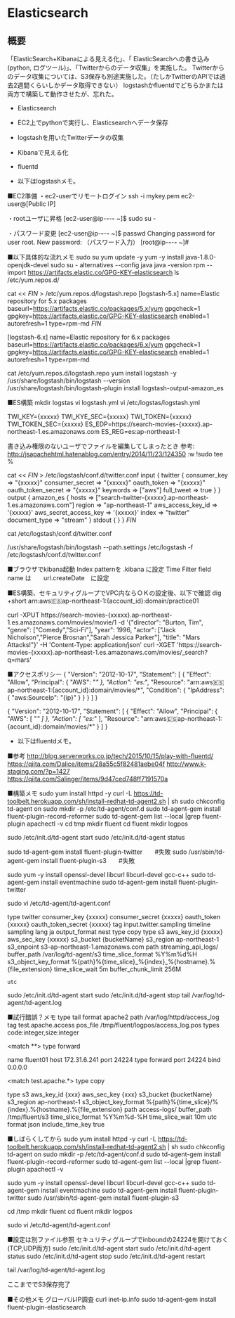 # Elasticsearch

## 概要
「ElasticSearch+Kibanaによる見える化」、「 ElasticSearchへの書き込み(python, ログツール)」、「Twitterからのデータ収集」を実施した。
Twitterからのデータ収集については、S3保存も別途実施した。（たしかTwitterのAPIでは過去2週間くらいしかデータ取得できない）
logstashかfluentdでどちらかまたは両方で構築して動作させたが、忘れた。

- Elasticsearch

- EC2上でpythonで実行し、Elasticsearchへデータ保存

- logstashを用いたTwitterデータの収集

- Kibanaで見える化

- fluentd

- 以下はlogstashメモ。

■EC2準備
・ec2-userでリモートログイン
ssh -i mykey.pem ec2-user@[Public IP]

・rootユーザに昇格
[ec2-user@ip-***-***-***-*** ~]$ sudo su -

・パスワード変更
[ec2-user@ip-***-***-***-*** ~]$ passwd
Changing password for user root.
New password: （パスワード入力）
[root@ip-***-***-***-*** ~]#

■以下具体的な流れメモ
sudo su
yum update -y
yum -y install java-1.8.0-openjdk-devel
sudo su -
alternatives --config java
java -version
rpm --import https://artifacts.elastic.co/GPG-KEY-elasticsearch
ls /etc/yum.repos.d/

cat << _FIN_ > /etc/yum.repos.d/logstash.repo
[logstash-5.x]
name=Elastic repository for 5.x packages
baseurl=https://artifacts.elastic.co/packages/5.x/yum
gpgcheck=1
gpgkey=https://artifacts.elastic.co/GPG-KEY-elasticsearch
enabled=1
autorefresh=1
type=rpm-md
_FIN_

[logstash-6.x]
name=Elastic repository for 6.x packages
baseurl=https://artifacts.elastic.co/packages/6.x/yum
gpgcheck=1
gpgkey=https://artifacts.elastic.co/GPG-KEY-elasticsearch
enabled=1
autorefresh=1
type=rpm-md

cat /etc/yum.repos.d/logstash.repo
yum install logstash -y
/usr/share/logstash/bin/logstash --version
/usr/share/logstash/bin/logstash-plugin install logstash-output-amazon_es

■ES構築
mkdir logstas
vi logstash.yml
vi  /etc/logstas/logstash.yml

TWI_KEY={xxxxx}
TWI_KYE_SEC={xxxxx}
TWI_TOKEN={xxxxx}
TWI_TOKEN_SEC={xxxxx}
ES_EDP=https://search-movies-{xxxxx}.ap-northeast-1.es.amazonaws.com
ES_REG=es:ap-northeast-1


書き込み権限のないユーザでファイルを編集してしまったとき 
参考: http://jsapachehtml.hatenablog.com/entry/2014/11/23/124350
:w !sudo tee %


cat << _FIN_ > /etc/logstash/conf.d/twitter.conf
input {
  twitter {
    consumer_key => "{xxxxx}"
    consumer_secret => "{xxxxx}"
    oauth_token => "{xxxxx}"
    oauth_token_secret => "{xxxxx}"
    keywords => ["aws"]
    full_tweet => true
  }
}
output {
    amazon_es {
        hosts => ["search-twitter-{xxxxx}.ap-northeast-1.es.amazonaws.com"]
        region => "ap-northeast-1"
        aws_access_key_id => '{xxxxx}'
        aws_secret_access_key => '{xxxxx}'
        index => "twitter"
        document_type => "stream"
    }
    stdout { }
}
_FIN_

cat /etc/logstash/conf.d/twitter.conf

/usr/share/logstash/bin/logstash --path.settings /etc/logstash -f /etc/logstash/conf.d/twitter.conf

■ブラウザでkibana起動
Index patternを  .kibana に設定
Time Filter field name は　　url.createDate　に設定

■ES構築、セキュリティグループでVPC内ならＯＫの設定後、以下で確認
dig +short arn:aws:es:ap-northeast-1:{account_id}:domain/practice01

curl -XPUT https://search-movies-{xxxxx}.ap-northeast-1.es.amazonaws.com/movies/movie/1 -d '{"director": "Burton, Tim", "genre": ["Comedy","Sci-Fi"], "year": 1996, "actor": ["Jack Nicholson","Pierce Brosnan","Sarah Jessica Parker"], "title": "Mars Attacks!"}' -H 'Content-Type: application/json'
curl -XGET 'https://search-movies-{xxxxx}.ap-northeast-1.es.amazonaws.com/movies/_search?q=mars'

■アクセスポリシー
{
  "Version": "2012-10-17",
  "Statement": [
    {
      "Effect": "Allow",
      "Principal": {
        "AWS": "*"
      },
      "Action": "es:*",
      "Resource": "arn:aws:es:ap-northeast-1:{account_id}:domain/movies/*",
      "Condition": {
        "IpAddress": {
          "aws:SourceIp": "{ip}"
        }
      }
    }
  ]
}

{
  "Version": "2012-10-17",
  "Statement": [
    {
      "Effect": "Allow",
      "Principal": {
        "AWS": [
          "*"
        ]
      },
      "Action": [
        "es:*"
      ],
      "Resource": "arn:aws:es:ap-northeast-1:{acount_id}:domain/movies/*"
    }
  ]
}


- 以下はfluentdメモ。

■参考
http://blog.serverworks.co.jp/tech/2015/10/15/play-with-fluentd/
https://qiita.com/Dalice/items/28a55c5f82481aebe04f
http://www.k-staging.com/?p=1427
https://qiita.com/Salinger/items/9d47ced748ff7191570a

■構築メモ
sudo yum install httpd -y
curl -L https://td-toolbelt.herokuapp.com/sh/install-redhat-td-agent2.sh | sh
sudo chkconfig td-agent on
sudo mkdir -p /etc/td-agent/conf.d
sudo td-agent-gem install fluent-plugin-record-reformer
sudo td-agent-gem list --local |grep fluent-plugin
apachectl -v
cd tmp
mkdir fluent
cd fluent
mkdir logpos

sudo /etc/init.d/td-agent start
sudo /etc/init.d/td-agent status

sudo td-agent-gem install fluent-plugin-twitter　　#失敗
sudo /usr/sbin/td-agent-gem install fluent-plugin-s3　　#失敗

sudo yum -y install openssl-devel libcurl libcurl-devel gcc-c++
sudo td-agent-gem install eventmachine
sudo td-agent-gem install fluent-plugin-twitter

sudo vi /etc/td-agent/td-agent.conf

<source>
  type twitter
  consumer_key {xxxxx}
  consumer_secret {xxxxx}
  oauth_token {xxxxx}
  oauth_token_secret {xxxxx}
  tag input.twitter.sampling
  timeline sampling
  lang ja
  output_format nest
</source>

<match input.twitter.sampling>
  type copy

  <store>
    type s3
    aws_key_id {xxxxx}
    aws_sec_key {xxxxx}
    s3_bucket {bucketName}
    s3_region ap-northeast-1
    s3_enpoint s3-ap-northeast-1.amazonaws.com
    path streaming_api_logs/
    buffer_path /var/log/td-agent/s3
    time_slice_format %Y%m%d%H
    s3_object_key_format %{path}%{time_slice}_%{index}_%{hostname}.%{file_extension}
    time_slice_wait 5m
    buffer_chunk_limit 256M

    utc
  </store>
</match>

sudo /etc/init.d/td-agent start
sudo /etc/init.d/td-agent stop
tail /var/log/td-agent/td-agent.log

■試行錯誤？メモ
<source>
  type tail
  format apache2
  path /var/log/httpd/access_log
  tag test.apache.access
  pos_file /tmp/fluent/logpos/access_log.pos
  types code:integer,size:integer
</source>

<match **>
  type forward

  <server>
    name fluent01
    host 172.31.6.241
    port 24224
  </server>
</match>


<source>
  type forward
  port 24224
  bind 0.0.0.0
</source>

<match test.apache.*>
  type copy

  <store>
    type s3
    aws_key_id {xxx}
    aws_sec_key {xxx}
    s3_bucket {bucketName}
    s3_region ap-northeast-1
    s3_object_key_format %{path}%{time_slice}/%{index}.%{hostname}.%{file_extension}
    path access-logs/
    buffer_path /tmp/fluent/s3
    time_slice_format %Y%m%d-%H
    time_slice_wait 10m
    utc
    format json
    include_time_key true
  </store>
</match>


■しばらくしてから
sudo yum install httpd -y
curl -L https://td-toolbelt.herokuapp.com/sh/install-redhat-td-agent2.sh | sh
sudo chkconfig td-agent on
sudo mkdir -p /etc/td-agent/conf.d
sudo td-agent-gem install fluent-plugin-record-reformer
sudo td-agent-gem list --local |grep fluent-plugin
apachectl -v

sudo yum -y install openssl-devel libcurl libcurl-devel gcc-c++
sudo td-agent-gem install eventmachine
sudo td-agent-gem install fluent-plugin-twitter
sudo /usr/sbin/td-agent-gem install fluent-plugin-s3

cd /tmp
mkdir fluent
cd fluent
mkdir logpos

sudo vi /etc/td-agent/td-agent.conf

■設定は別ファイル参照
セキュリティグループでinboundの24224を開けておく(TCP,UDP両方)
sudo /etc/init.d/td-agent start
sudo /etc/init.d/td-agent status
sudo /etc/init.d/td-agent stop
sudo /etc/init.d/td-agent restart

tail /var/log/td-agent/td-agent.log

ここまででS3保存完了

■その他メモ
グローバルIP調査
curl inet-ip.info
sudo td-agent-gem install fluent-plugin-elasticsearch
